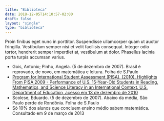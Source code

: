 ```yaml
---
title: "Biblioteca"
date: 2018-12-05T14:10:57-02:00
draft: false
layout: "single"
type: "biblioteca"
---
```


Proin finibus eget nunc in porttitor. Suspendisse ullamcorper quam ut auctor fringilla. Vestibulum semper nisi et velit facilisis consequat. Integer odio tortor, hendrerit semper imperdiet at, vestibulum at dolor. Phasellus lacinia porta turpis accumsan varius.


- Gois, Antonio; Pinho, Angela. (5 de dezembro de 2007). Brasil é reprovado, de novo, em matemática e leitura. Folha de S.Paulo
- [Program for International Student Assessment (PISA). (2010). Highlights From PISA 2009 - Performance of U.S. 15-Year-Old Students in Reading, Mathematics, and Science Literacy in an International Context. U.S. Department of Education, acesso em 13 de dezembro de 2010](https://www.google.com)
- Scolese, Eduardo. (5 de dezembro de 2007). Abaixo da média, São Paulo perde de Rondônia. Folha de S.Paulo
- Só 10% dos alunos que concluem ensino médio sabem matemática. Consultado em 9 de março de 2013

